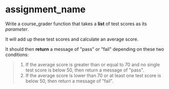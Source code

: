 # assignment_name

Write a course_grader function that takes a **list** of test scores as its *parameter*.

It will add up these test scores and calculate an average score.

It should then **return** a message of "pass" or "fail" depending on these two conditions:

>1. If the average score is greater than or equal to 70 and no single test score is below 50, then return a message of "pass".
>2. If the average score is lower than 70 or at least one test score is below 50, then return a message of "fail".
